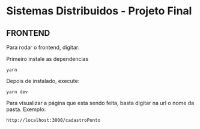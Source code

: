 # Sistemas Distribuidos - Projeto Final

## FRONTEND

Para rodar o frontend, digitar:

Primeiro instale as dependencias
```
yarn
```
Depois de instalado, execute:
```
yarn dev
```

Para visualizar a página que esta sendo feita, basta digitar na url o nome da pasta. Exemplo:
```
http://localhost:3000/cadastroPonto
```